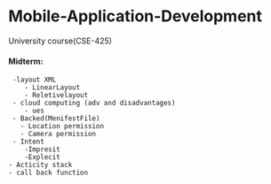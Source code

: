 # Mobile-Application-Development
University course(CSE-425)

#### Midterm:
     -layout XML
        - LinearLayout
        - Reletivelayout
     - cloud computing (adv and disadvantages)
        - ues
     - Backed(MenifestFile)
       - Location permission 
       - Camera permission
     - Intent
        -Impresit 
        -Explecit
    - Acticity stack 
    - call back function
    
    
       
       
     
      
  
